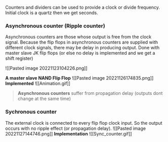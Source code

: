 Counters and dividers can be used to provide a clock or divide frequency. Initial clock is a quartz then we get seconds. 

### Asynchronous counter (Ripple counter)

Asynchronous counters are those whose output is free from the clock signal. Because the flip flops in asynchronous counters are supplied with different clock signals, there may be delay in producing output. Done with master slave JK flip flops (or else no delay is implemented and we get a shift register)

![[Pasted image 20221123104226.png]]

**A master slave NAND Flip Flop**
![[Pasted image 20221126174835.png]]
**Implemented**
![[Animation.gif]]

>**Asynchronous counters** suffer from propagation delay (outputs dont change at the same time)

### Sychronous counter
The external clock is connected to every flip flop clock input. So the output occurs with no ripple effect (or propagation delay). 
![[Pasted image 20221127144746.png]]
**Implementation**
![[Sync_counter.gif]]

